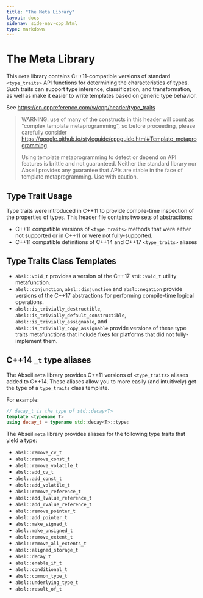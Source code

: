 ```yaml
---
title: "The Meta Library"
layout: docs
sidenav: side-nav-cpp.html
type: markdown
---
```


# The Meta Library

This `meta` library contains C++11-compatible versions of standard
`<type_traits>` API functions for determining the characteristics of types. Such
traits can support type inference, classification, and transformation, as well
as make it easier to write templates based on generic type behavior.

See https://en.cppreference.com/w/cpp/header/type_traits

>WARNING: use of many of the constructs in this header will count as "complex
>template metaprogramming", so before proceeding, please carefully consider
>https://google.github.io/styleguide/cppguide.html#Template_metaprogramming
>
>Using template metaprogramming to detect or depend on API
>features is brittle and not guaranteed. Neither the standard library nor
>Abseil provides any guarantee that APIs are stable in the face of template
>metaprogramming. Use with caution.

## Type Trait Usage

Type traits were introduced in C++11 to provide compile-time inspection of the
properties of types. This header file contains two sets of abstractions:

* C++11 compatible versions of `<type_traits>` methods that were either not
  supported or in C++11 or were not fully-supported.
* C++11 compatible definitions of C++14 and C++17 `<type_traits>` aliases

## Type Traits Class Templates

* `absl::void_t` provides a version of the C++17 `std::void_t` utility
  metafunction.
* `absl::conjunction`, `absl::disjunction` and `absl::negation` provide versions
  of the C++17 abstractions for performing compile-time logical operations.
* `absl::is_trivially_destructible`, `absl::is_trivially_default_constructible`,
  `absl::is_trivially_assignable`, and `absl::is_trivially_copy_assignable`
  provide versions of these type traits metafunctions that include fixes for
  platforms that did not fully-implement them.

## C++14 `_t` type aliases

The Abseil `meta` library provides C++11 versions of `<type_traits>` aliases
added to C++14. These aliases allow you to more easily (and intuitively) get
the type of a `type_traits` class template.

For example:

```cpp
// decay_t is the type of std::decay<T>
template <typename T>
using decay_t = typename std::decay<T>::type;
```

The Abseil `meta` library provides aliases for the following type traits that
yield a type:

* `absl::remove_cv_t`
* `absl::remove_const_t`
* `absl::remove_volatile_t`
* `absl::add_cv_t`
* `absl::add_const_t`
* `absl::add_volatile_t`
* `absl::remove_reference_t`
* `absl::add_lvalue_reference_t`
* `absl::add_rvalue_reference_t`
* `absl::remove_pointer_t`
* `absl::add_pointer_t`
* `absl::make_signed_t`
* `absl::make_unsigned_t`
* `absl::remove_extent_t`
* `absl::remove_all_extents_t`
* `absl::aligned_storage_t`
* `absl::decay_t`
* `absl::enable_if_t`
* `absl::conditional_t`
* `absl::common_type_t`
* `absl::underlying_type_t`
* `absl::result_of_t`
